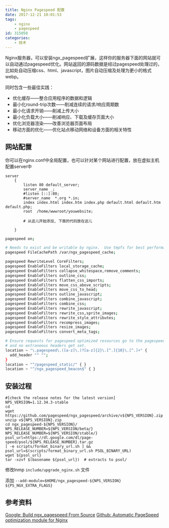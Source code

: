 ```yaml
---
title: Nginx Pagespeed 配置
date: 2017-12-21 10:01:53
tags: 
    - nginx
    - pagespeed
id: 315050
categories: 
    - 技术
---
```


Nginx服务器，可以安装ngx_pagespeed扩展，这样你的服务器下面的网站就可以自动通过pagespeed优化。网站返回的源码数据是经过pagespeed处理过的，比如处自动压缩css、html、javascript，图片自动压缩及处理为更小的格式webp。

同时包含一些最佳实践：

 - 优化缓存——整合应用程序的数据和逻辑
 - 最小化round-trip次数——削减连续的请求/响应周期数
 - 最小化请求开销——削减上传大小
 - 最小化负载大小——削减响应、下载及缓存页面大小
 - 优化浏览器渲染——改善浏览器页面布局
 - 移动方面的优化——优化站点移动网络和设备方面的相关特性


## 网站配置

你可以在nginx.conf中全局配置，也可以针对某个网站进行配置，放在虚拟主机配置server中

```
server
    {
        listen 80 default_server;
        server_name _;
        #listen [::]:80;
        #server_name  *.org *.in;
        index index.html index.htm index.php default.html default.htm default.php;
        root  /home/wwwroot/youwebsite;

        # 从这儿开始添加, 下面的代码放在这儿

    }
```

```bash
pagespeed on;

# Needs to exist and be writable by nginx.  Use tmpfs for best performance.
pagespeed FileCachePath /var/ngx_pagespeed_cache;

pagespeed RewriteLevel CoreFilters;
pagespeed EnableFilters local_storage_cache;
pagespeed EnableFilters collapse_whitespace,remove_comments;
pagespeed EnableFilters outline_css;
pagespeed EnableFilters flatten_css_imports;
pagespeed EnableFilters move_css_above_scripts;
pagespeed EnableFilters move_css_to_head;
pagespeed EnableFilters outline_javascript;
pagespeed EnableFilters combine_javascript;
pagespeed EnableFilters combine_css;
pagespeed EnableFilters rewrite_javascript;
pagespeed EnableFilters rewrite_css,sprite_images;
pagespeed EnableFilters rewrite_style_attributes;
pagespeed EnableFilters recompress_images;
pagespeed EnableFilters resize_images;
pagespeed EnableFilters convert_meta_tags;

# Ensure requests for pagespeed optimized resources go to the pagespeed handler
# and no extraneous headers get set.
location ~ "\.pagespeed\.([a-z]\.)?[a-z]{2}\.[^.]{10}\.[^.]+" {
  add_header "" "";
}
location ~ "^/pagespeed_static/" { }
location ~ "^/ngx_pagespeed_beacon$" { }

```

## 安装过程

```
#[check the release notes for the latest version]
NPS_VERSION=1.12.34.3-stable
cd
wget https://github.com/pagespeed/ngx_pagespeed/archive/v${NPS_VERSION}.zip
unzip v${NPS_VERSION}.zip
cd ngx_pagespeed-${NPS_VERSION}/
NPS_RELEASE_NUMBER=${NPS_VERSION/beta/}
NPS_RELEASE_NUMBER=${NPS_VERSION/stable/}
psol_url=https://dl.google.com/dl/page-speed/psol/${NPS_RELEASE_NUMBER}.tar.gz
[ -e scripts/format_binary_url.sh ] && psol_url=$(scripts/format_binary_url.sh PSOL_BINARY_URL)
wget ${psol_url}
tar -xzvf $(basename ${psol_url})  # extracts to psol/
```

修改lnmp `include/upgrade_nginx.sh` 文件

添加 `--add-module=$HOME/ngx_pagespeed-${NPS_VERSION} ${PS_NGX_EXTRA_FLAGS}`

## 参考资料

[Google: Build ngx_pagespeed From Source](https://www.modpagespeed.com/doc/build_ngx_pagespeed_from_source)
[Github: Automatic PageSpeed optimization module for Nginx](https://github.com/apache/incubator-pagespeed-ngx)

